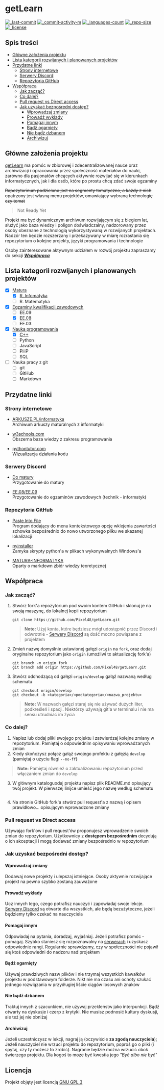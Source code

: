# getLearn <!-- omit in toc -->
[![_last-commit]][last-commit]
[![_commit-activity-m]][commits] <!-- [![_all-contributors]][contributions] -->
[![_languages-count]][tags]
[![_repo-size]][zip]
[![_license]][license]

## Spis treści <!-- omit in toc -->
- [Główne założenia projektu](#główne-założenia-projektu)
- [Lista kategorii rozwijanych i planowanych projektów](#lista-kategorii-rozwijanych-i-planowanych-projektów)
- [Przydatne linki](#przydatne-linki)
  - [Strony internetowe](#strony-internetowe)
  - [Serwery Discord](#serwery-discord)
  - [Repozytoria GitHub](#repozytoria-github)
- [Współpraca](#współpraca)
  - [Jak zacząć?](#jak-zacząć)
  - [Co dalej?](#co-dalej)
  - [Pull request vs Direct access](#pull-request-vs-direct-access)
  - [Jak uzyskać bezpośredni dostęp?](#jak-uzyskać-bezpośredni-dostęp)
    - [Wprowadzaj zmiany](#wprowadzaj-zmiany)
    - [Prowadź wykłady](#prowadź-wykłady)
    - [Pomagaj innym](#pomagaj-innym)
    - [Bądź ogarnięty](#bądź-ogarnięty)
    - [Nie bądź dzbanem](#nie-bądź-dzbanem)
    - [Archiwizuj](#archiwizuj)

## Główne założenia projektu
[getLearn](https://github.com/Pixel48/getLearn) ma pomóc w  zbiorowej i zdecentralizowanej nauce oraz archiwizacji i opracowania przez społeczność materiałów do nauki, zarówno dla pasjonatów chcących aktywnie rozwijać się w kierunkach informatycznych, jak i dla osób, które po prostu chcą zdać swoje egzaminy

~~Repozytorinum podzielone jest na segmenty tematyczne, a każdy z nich opatrzony jest własną menu projektów, omawiający wybraną technologię czy temat~~
> Not Ready Yet

Projekt ma być dynamicznym archiwum rozwijającym się z biegiem lat, służyć jako baza wiedzy i poligon doświadczalny, nadzorowany przez osoby obeznane z technologią wykorzystywaną w rozwijanych projektach. Nadzór ten będzie rozszerzany i przekazywany w miarę rozrastania się repozytorium o kolejne projekty, języki programowania i technologie

Osoby zainteresowane aktywnym udziałem w rozwój projektu zapraszamy do sekcji [***Współpraca***](#współpraca)

## Lista kategorii rozwijanych i planowanych projektów
  - [x] [Matura](/matura/)
    - [x] [R. Infomatyka](/matura/inf/)
    - [ ] R. Matematyka
  - [x] [Egzaminy kwalifikacji zawodowych](/ee/)
    - [ ] EE.09
    - [x] [EE.08](/ee/08/)
    - [ ] EE.03
  - [x] [Nauka programowania](/programming/)
    - [x] [C++](/programming/cpp/)
    - [ ] Python
    - [ ] JavaScript
    - [ ] PHP
    - [ ] SQL
  - [ ] Nauka pracy z git
    - [ ] git
    - [ ] GitHub
    - [ ] Markdown
    
## Przydatne linki
### Strony internetowe
  - [ARKUSZE.PL/informatyka](https://arkusze.pl/informatyka-matura-poziom-rozszerzony/)  
    Archiwum arkuszy maturalnych z informatyki

  - [w3schools.com](https://w3schools.com)  
    Obszerna baza wiedzy z zakresu programowania
    
  - [pythontutor.com](https://pythontutor.com)  
    Wizualizacja działania kodu

### Serwery Discord
  - [Do matury](https://discord.gg/3hyj3kXQkt)  
    Przygotowanie do matury

  - [EE.08/EE.09](https://discord.gg/RJMZQEC)  
    Przygotowanie do egzaminów zawodowych (technik - informatyk) 

### Repozytoria GitHub
  - [Paste Into File](https://github.com/EslaMx7/PasteIntoFile)  
    Program dodający do menu kontekstowego opcję wklejenia zawartości schowka bezpośrednio do nowo utworzonego pliku we skazanej lokalizacji

  - [pyinstaller](https://github.com/pyinstaller/pyinstaller)  
    Zamyka skrypty python'a w plikach wykonywalnych Windows'a
  
  - [MATURA-INFORMATYKA](https://github.com/wernexnrs123/MATURA-INFORMATYKA)  
    Oparty o markdown zbiór wiedzy teoretycznej

## Współpraca
### Jak zacząć?
1. Stwórz fork'a repozytorium pod swoim kontem GitHub i sklonuj je na swoją maszynę, do lokalnej kopii repozytorium
   ```git
   git clone https://github.com/Pixel48/getLearn.git
   ```
   > **Note:** Użyj konta, które będziesz mógł udostępnić przez Discord i odwrotnie - [Serwery Discord](#serwery-discord) są dość mocno powiązane z projektem
2. Zmień nazwę domyślnie ustawionej gałęzi `origin` na `fork`, oraz dodaj oryginalne repozytorium jako `origin` (umożliwi to aktualizację fork'a)
   ```git
   git branch -m origin fork
   git branch add origin https://github.com/Pixel48/getLearn.git
   ```
3. Stwórz odchodzącą od gałęzi `origin/develop` gałąź nazwaną według schematu
   ```git
   git checkout origin/develop
   git checkout -b <kategoria>/<podkategoria>/<nazwa_projektu>
   ```
   > **Note:** W nazwach gałęzi staraj się nie używać dużych liter, podkreśleń i spacji. Niektórzy używają git'a w terminalu i nie ma sensu utrudniać im życia

### Co dalej?
1. Napisz lub dodaj pliki swojego projektu i zatwierdzaj kolejne zmiany w repozytorium. Pamiętaj o odpowiednim opisywaniu wprowadzanych zmian
2. Kiedy skończysz połącz gałąź swojego profektu z gałęzią `develop` (pamiętaj o użyciu flagi `--no-ff`)
> **Note:** Pamiętaj również o zaktualizowaniu repozytorium przed włączaniem zmian do `develop`
3. W głównym kataloguodaj projektu napisz plik README.md opisujący twój projekt. W pierwszej linijce umieść jego nazwę według schematu
   ```markdown
   
   ```
4. Na stronie GitHub fork'a stwórz pull request'a z nazwą i opisem prawidłowo... opisującym wprowadzone zmiany

### Pull request vs Direct access
Używając fork'ow i pull request'ów proponujesz wprowadzenie swoich zmian do repozytorium. Użytkownicy z **dostępem bezpośrednim** decydują o ich akceptacji i mogą dodawać zmiany bezpośrednio w repozytorium 

### Jak uzyskać bezpośredni dostęp?
#### Wprowadzaj zmiany
Dodawaj nowe projekty i ulepszaj istniejące. Osoby aktywnie rozwijające projekt na pewno szybko zostaną zauważone

#### Prowadź wykłady
Ucz innych tego, czego potrafisz nauczyć i zapowiadaj swoje lekcje. [Serwery Discord](#serwery-discord) są otwarte dla wszystkich, ale będą bezużyteczne, jeżeli będziemy tylko czekać na nauczyciela

#### Pomagaj innym
Odpowiadaj na pytania, doradzaj, wyjaśniaj. Jeżeli potrafisz pomóc - pomagaj. Szybko staniesz się rozpoznawalny na [serwerach](#serwery-discord) i uzyskasz odpowiednie rangi. Regularnie sprawdzamy, czy w społeczności nie pojawił się ktoś odpowiedni do nadzoru nad projektem

#### Bądź ogarnięty
Używaj prawdziwych nazw plików i nie trzymaj wszystkich kawałków projektu w podstawowym folderze. Nikt nie ma czasu ani ochoty szukać jednego rozwiązania w przydługiej liście ciągów losowych znaków

#### Nie bądź dzbanem
Traktuj innych z szacunkiem, nie używaj przekleństw jako interpunkcji. Bądź otwarty na dyskusje i czerp z krytyki. Nie musisz podnosić kultury dyskusji, ale też jej nie obniżaj

#### Archiwizuj
Jeżeli uczestniczysz w lekcji, nagraj ją (oczywiście **za zgodą nauczyciela**); Jeżeli nauczyciel nie wrzuci projektu do repozytorium, poproś go o pliki (i spytaj, czy ty możesz to zrobić). Nagranie będzie można wrzucić obok świerzego projektu. Dla kogoś to może być kwestia jego *"Być albo nie być"*

## Licencja <!-- omit in toc -->
Projekt objęty jest licencją [GNU GPL 3][license]

[_last-commit]: https://shields.io/github/last-commit/Pixel48/getLearn
[last-commit]: https://github.com/Pixel48/getLearn/commit/master

[_commit-activity-w]: https://img.shields.io/github/commit-activity/w/Pixel48/getLearn
[_commit-activity-m]: https://img.shields.io/github/commit-activity/m/Pixel48/getLearn
[_commit-activity-y]: https://img.shields.io/github/commit-activity/y/Pixel48/getLearn
[commits]: https://github.com/Pixel48/getLearn/commits/master

[_all-contributors]: https://img.shields.io/github/all-contributors/Pixel48/getLearn
[contributions]: https://github.com/Pixel48/getLearn/graphs/contributors

[_languages-count]: https://shields.io/github/languages/count/Pixel48/getLearn
[tags]: https://github.com/Pixel48/getLearn/releases

[_repo-size]: https://shields.io/github/repo-size/Pixel48/getLearn
[zip]: https://github.com/Pixel48/getLearn/archive/master.zip

[_license]: https://shields.io/github/license/Pixel48/getLearn
[license]: https://github.com/Pixel48/getLearn/blob/master/LICENSE